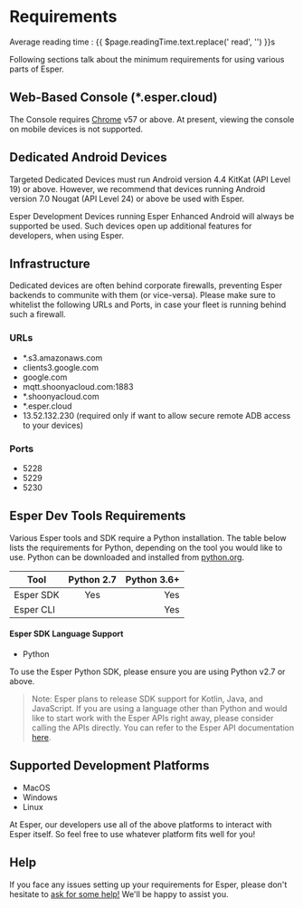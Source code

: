 
# Requirements

<div class="avg-reading-time">Average reading time : {{ $page.readingTime.text.replace(' read', '') }}s</div>

Following sections talk about the minimum requirements for using various parts of Esper.

## Web-Based Console (*.esper.cloud)

The Console requires [Chrome](https://www.google.com/chrome) v57 or above. At present, viewing the console on mobile devices is not supported.

## Dedicated Android Devices

Targeted Dedicated Devices must run Android version 4.4 KitKat (API Level 19) or above. However, we recommend that devices running Android version 7.0 Nougat (API Level 24) or above be used with Esper.

Esper Development Devices running Esper Enhanced Android will always be supported be used. Such devices open up additional features for developers, when using Esper.

## Infrastructure

Dedicated devices are often behind corporate firewalls, preventing Esper backends to communite with them (or vice-versa). Please make sure to whitelist the following URLs and Ports, in case your fleet is running behind such a firewall.

### URLs

* *.s3.amazonaws.com
* clients3.google.com
* google.com
* mqtt.shoonyacloud.com:1883  
* *.shoonyacloud.com
* *.esper.cloud
* 13.52.132.230  (required only if want to allow secure remote ADB access to your devices)

### Ports

* 5228
* 5229
* 5230

## Esper Dev Tools Requirements

Various Esper tools and SDK require a Python installation. The table below lists the requirements for Python, depending on the tool you would like to use. Python can be downloaded and installed from [python.org](https://www.python.org/).

| Tool       | Python 2.7           | Python 3.6+  |
| ------------- |:-------------:| -----:|
| Esper SDK     | Yes | Yes |
| Esper CLI     |     |   Yes |

#### Esper SDK Language Support

* Python

To use the Esper Python SDK, please ensure you are using Python v2.7 or above.

> Note: Esper plans to release SDK support for Kotlin, Java, and JavaScript. If you are using a language other than Python and would like to start work with the Esper APIs right away, please consider calling the APIs directly. You can refer to the Esper API documentation [here](./api.md).

## Supported Development Platforms

* MacOS
* Windows
* Linux

At Esper, our developers use all of the above platforms to interact with Esper itself. So feel free to use whatever platform fits well for you!

## Help

If you face any issues setting up your requirements for Esper, please don't hesitate to [ask for some help!](./support.md) We'll be happy to assist you.

